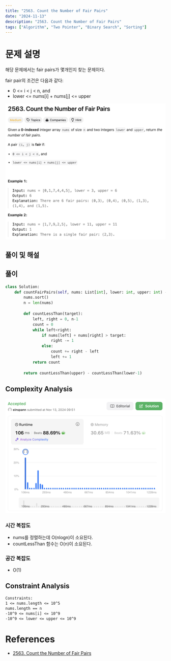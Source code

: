 ```yaml
---
title: "2563. Count the Number of Fair Pairs"
date: "2024-11-13"
description: "2563. Count the Number of Fair Pairs"
tags: ["Algorithm", "Two Pointer", "Binary Search", "Sorting"]
---
```


# 문제 설명
해당 문제에서는 fair pairs가 몇개인지 찾는 문제이다. 

fair pair의 조건은 다음과 같다:
- 0 <= i < j < n, and
- lower <= nums[i] + nums[j] <= upper



![2563](../../../images/LEET/2563/2563.png)

## 풀이 및 해설


## 풀이
```python
class Solution:
    def countFairPairs(self, nums: List[int], lower: int, upper: int) -> int:
        nums.sort()
        n = len(nums)

        def countLessThan(target): 
            left, right = 0, n-1
            count = 0
            while left<right:
                if nums[left] + nums[right] > target:
                    right -= 1
                else:
                    count += right - left
                    left += 1
            return count
        
        return countLessThan(upper) - countLessThan(lower-1)
```

## Complexity Analysis
![tc](../../../images/LEET/2563/tc.png)

### 시간 복잡도
- nums를 정렬하는데 O(nlogn)이 소요된다.
- countLessThan 함수는 O(n)이 소요된다.

### 공간 복잡도
- O(1)

## Constraint Analysis
```
Constraints:
1 <= nums.length <= 10^5
nums.length == n
-10^9 <= nums[i] <= 10^9
-10^9 <= lower <= upper <= 10^9
```

# References
- [2563. Count the Number of Fair Pairs](https://leetcode.com/problems/count-the-number-of-fair-pairs/)